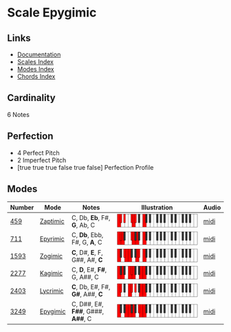 # Scale Epygimic

## Links

- [Documentation](index.md)
- [Scales Index](Scales.md)
- [Modes Index](Modes.md)
- [Chords Index](Chords.md)

## Cardinality

6 Notes

## Perfection

- 4 Perfect Pitch
- 2 Imperfect Pitch
- [true true true false true false] Perfection Profile

## Modes

| Number | Mode | Notes | Illustration | Audio |
|--------|------|-------|--------------|-------|
| [459](https://ianring.com/musictheory/scales/459) | [Zaptimic](ModeZaptimic.md) | C, Db, **Eb**, F#, **G**, Ab, C | ![CNaturalZaptimic](ModeCNaturalZaptimic.png) | [midi](https://github.com/edipermadi/music/blob/main/docs/ModeCNaturalZaptimic.mid?raw=true) | 
| [711](https://ianring.com/musictheory/scales/711) | [Epyrimic](ModeEpyrimic.md) | C, **Db**, Ebb, F#, G, **A**, C | ![CNaturalEpyrimic](ModeCNaturalEpyrimic.png) | [midi](https://github.com/edipermadi/music/blob/main/docs/ModeCNaturalEpyrimic.mid?raw=true) | 
| [1593](https://ianring.com/musictheory/scales/1593) | [Zogimic](ModeZogimic.md) | **C**, D#, **E**, F, G##, A#, **C** | ![CNaturalZogimic](ModeCNaturalZogimic.png) | [midi](https://github.com/edipermadi/music/blob/main/docs/ModeCNaturalZogimic.mid?raw=true) | 
| [2277](https://ianring.com/musictheory/scales/2277) | [Kagimic](ModeKagimic.md) | C, **D**, E#, **F#**, G, A##, C | ![CNaturalKagimic](ModeCNaturalKagimic.png) | [midi](https://github.com/edipermadi/music/blob/main/docs/ModeCNaturalKagimic.mid?raw=true) | 
| [2403](https://ianring.com/musictheory/scales/2403) | [Lycrimic](ModeLycrimic.md) | **C**, Db, E#, F#, **G#**, A##, **C** | ![CNaturalLycrimic](ModeCNaturalLycrimic.png) | [midi](https://github.com/edipermadi/music/blob/main/docs/ModeCNaturalLycrimic.mid?raw=true) | 
| [3249](https://ianring.com/musictheory/scales/3249) | [Epygimic](ModeEpygimic.md) | C, D##, E#, **F##**, G###, **A##**, C | ![CNaturalEpygimic](ModeCNaturalEpygimic.png) | [midi](https://github.com/edipermadi/music/blob/main/docs/ModeCNaturalEpygimic.mid?raw=true) | 
